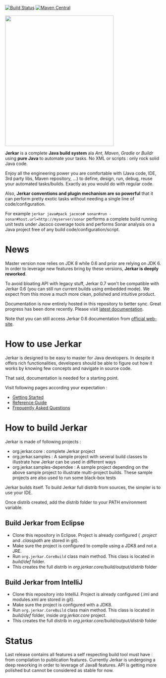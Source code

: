 [![Build Status](https://travis-ci.org/jerkar/jerkar.svg?branch=master)](https://travis-ci.org/jerkar/jerkar)
[![Maven Central](https://maven-badges.herokuapp.com/maven-central/org.jerkar/core/badge.svg)](https://maven-badges.herokuapp.com/maven-central/org.jerkar/core) <br/>
&nbsp;&nbsp;&nbsp;&nbsp;&nbsp;&nbsp;&nbsp;&nbsp;&nbsp;&nbsp;&nbsp;&nbsp;&nbsp;&nbsp;&nbsp;&nbsp;&nbsp;&nbsp;&nbsp;&nbsp;&nbsp;&nbsp;&nbsp;&nbsp;&nbsp;&nbsp;&nbsp;&nbsp;&nbsp;&nbsp;&nbsp;&nbsp;&nbsp;&nbsp;&nbsp;&nbsp;&nbsp;&nbsp;&nbsp;&nbsp;&nbsp;&nbsp;&nbsp;&nbsp;&nbsp;
<img src="http://jerkar.github.io/img/logo/PNG-01.png" width='350' height='420' align='middle'/>

<strong>Jerkar</strong> is a complete **Java build system** ala _Ant_, _Maven_, _Gradle_ or _Buildr_ using **pure Java** to automate your tasks. No XML or scripts : only rock solid Java code.

Enjoy all the engineering power you are comfortable with (Java code, IDE, 3rd party libs,  Maven repository, ...) to define, 
design, run, debug, reuse your automated tasks/builds. Exactly as you would do with regular code.

Also, __Jerkar conventions and plugin mechanism are so powerful__ that it can perform pretty exotic tasks without needing a single line of code/configuration. 

For example `jerkar java#pack jacoco# sonar#run -sonar#host.url=http://myserver/sonar`
performs a complete build running unit tests under Jacoco coverage tools and performs Sonar analysis on a Java project free 
of any build code/configuration/script. 

# News
 
Master version now relies on JDK 8 while 0.6 and prior are relying on JDK 6.
In order to leverage new features bring by these versions, **Jerkar is deeply reworked**. <br/>

To avoid bloating API with legacy stuff, Jerkar 0.7 won't be compatible with Jerkar 0.6 (you can still run current builds using embedded mode). 
We expect from this move a much more clean, polished and intuitive product.

Documentation is now entirely hosted in this repository to better sync. Great progress has been done recently.
Please visit [latest documentation](org.jerkar.core/src/main/doc).

Note that you can still access Jerkar 0.6 documentation from [official web-site](http://project.jerkar.org/).

# How to use Jerkar

Jerkar is designed to be easy to master for Java developers. In despite it offers rich functionalities, 
developers should be able to figure out how it works by knowing few concepts and navigate in source code.

That said, documentation is needed for a starting point.

Visit following pages according your expectation :
* [Getting Started](org.jerkar.core/src/main/doc/Getting%20Started.md)
* [Reference Guide](org.jerkar.core/src/main/doc/Reference%20Guide)
* [Frequently Asked Questions](org.jerkar.core/src/main/doc/FAQ.md)


# How to build Jerkar

Jerkar is made of following projects :
* org.jerkar.core : complete Jerkar project
* org.jerkar.samples : A sample project with several build classes to illustrate how Jerkar can be used in different ways
* org.jerkar.samples-dependee : A sample project depending on the above sample project to illustrate multi-project builds. 
These sample projects are also used to run some black-box tests

Jerkar builds itself. To build Jerkar full distrib from sources, the simpler is to use your IDE.

Once distrib created, add the distrib folder to your PATH environment variable.

## Build Jerkar from Eclipse

* Clone this repository in Eclipse. Project is already configured ( *.project* and *.classpath* are stored in git). 
* Make sure the project is configured to compile using a JDK8 and not a JRE.
* Run `org.jerkar.CoreBuild` class main method. This class is located in *build/def* folder. 
* This creates the full distrib in *org.jerkar.core/build/output/distrib* folder

## Build Jerkar from IntelliJ

* Clone this repository into IntelliJ. Project is already configured (.iml and modules.xml are stored in git).
* Make sure the project is configured with a JDK8.
* Run `org.jerkar.CoreBuild` class main method. This class is located in *build/def* folder, inside *org.jerkar.core* project.
* This creates the full distrib in *org.jerkar.core/build/output/distrib* folder

# Status

Last release contains all features a self respecting build tool must have : from compilation to publication features.
Currently Jerkar is undergoing a deep reworking in order to leverage of Java8 features. API is getting more polished 
but cannot be considered as stable for now.

